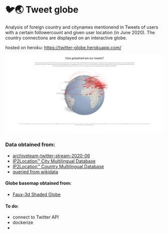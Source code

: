 # 🐦🌏 Tweet globe 


Analysis of foreign country and citynames mentionend in Tweets of users with a certain followercount and given user location (in June 2020). The country connections are displayed on an interactive globe.

hosted on heroku: https://twitter-globe.herokuapp.com/


<img src="browser_preview.png" alt="example" width="1300"/>


### Data obtained from:
- [archiveteam-twitter-stream-2020-06](https://archive.org/details/archiveteam-twitter-stream-2020-06)
- [IP2Location™ City Multilingual Database](https://www.ip2location.com/free/city-multilingual)
- [IP2Location™ Country Multilingual Database](https://www.ip2location.com/free/country-multilingual)
- [queried from wikidata](https://query.wikidata.org/)

#### Globe basemap obtained from:
- [Faux-3d Shaded Globe](http://bl.ocks.org/dwtkns/4686432)

#### To do:
- connect to Twitter API
- dockerize
- 

